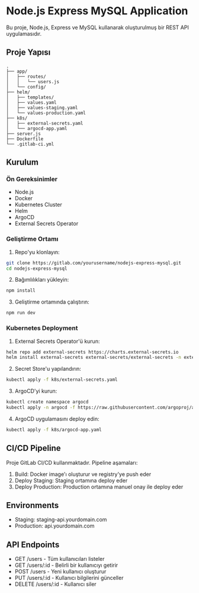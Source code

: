 # Node.js Express MySQL Application

Bu proje, Node.js, Express ve MySQL kullanarak oluşturulmuş bir REST API uygulamasıdır.

## Proje Yapısı

```.
.
├── app/
│   ├── routes/
│   │   └── users.js
│   └── config/
├── helm/
│   ├── templates/
│   ├── values.yaml
│   ├── values-staging.yaml
│   └── values-production.yaml
├── k8s/
│   ├── external-secrets.yaml
│   └── argocd-app.yaml
├── server.js
├── Dockerfile
└── .gitlab-ci.yml
```

## Kurulum

### Ön Gereksinimler

- Node.js
- Docker
- Kubernetes Cluster
- Helm
- ArgoCD
- External Secrets Operator

### Geliştirme Ortamı

1. Repo'yu klonlayın:
```bash
git clone https://gitlab.com/yourusername/nodejs-express-mysql.git
cd nodejs-express-mysql
```

2. Bağımlılıkları yükleyin:
```bash
npm install
```

3. Geliştirme ortamında çalıştırın:
```bash
npm run dev
```

### Kubernetes Deployment

1. External Secrets Operator'ü kurun:
```bash
helm repo add external-secrets https://charts.external-secrets.io
helm install external-secrets external-secrets/external-secrets -n external-secrets --create-namespace
```

2. Secret Store'u yapılandırın:
```bash
kubectl apply -f k8s/external-secrets.yaml
```

3. ArgoCD'yi kurun:
```bash
kubectl create namespace argocd
kubectl apply -n argocd -f https://raw.githubusercontent.com/argoproj/argo-cd/stable/manifests/install.yaml
```

4. ArgoCD uygulamasını deploy edin:
```bash
kubectl apply -f k8s/argocd-app.yaml
```

## CI/CD Pipeline

Proje GitLab CI/CD kullanmaktadır. Pipeline aşamaları:

1. Build: Docker image'ı oluşturur ve registry'ye push eder
2. Deploy Staging: Staging ortamına deploy eder
3. Deploy Production: Production ortamına manuel onay ile deploy eder

## Environments

- Staging: staging-api.yourdomain.com
- Production: api.yourdomain.com

## API Endpoints

- GET /users - Tüm kullanıcıları listeler
- GET /users/:id - Belirli bir kullanıcıyı getirir
- POST /users - Yeni kullanıcı oluşturur
- PUT /users/:id - Kullanıcı bilgilerini günceller
- DELETE /users/:id - Kullanıcı siler